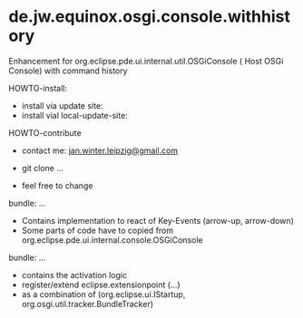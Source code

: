 de.jw.equinox.osgi.console.withhistory
======================================

Enhancement for org.eclipse.pde.ui.internal.util.OSGiConsole ( Host OSGi Console) with command history


HOWTO-install:
- install via update site:
- install vial local-update-site: 

HOWTO-contribute
- contact me: jan.winter.leipzig@gmail.com

- git clone ...
- feel free to change 

bundle: ...
- Contains implementation to react of Key-Events (arrow-up, arrow-down)
- Some parts of code have to copied from org.eclipse.pde.ui.internal.console.OSGiConsole 

bundle: ...
- contains the activation logic 
- register/extend eclipse.extensionpoint (...) 
- as a combination of (org.eclipse.ui.IStartup, org.osgi.util.tracker.BundleTracker)

